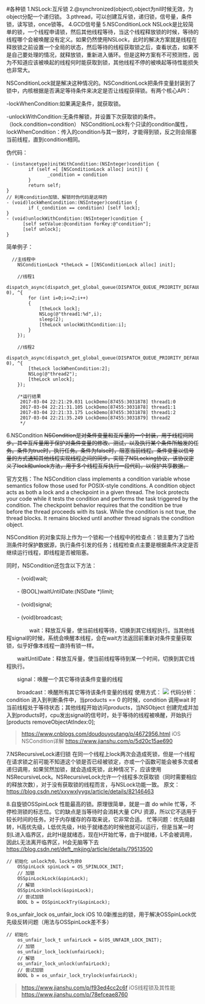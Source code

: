 #各种锁
1.NSLock:互斥锁
2.@synchronized(object),object为nil时候无效，为object分配一个递归锁。
3.pthread，可以创建互斥锁，递归锁，信号量，条件锁，读写锁，once锁等。
4.GCD信号量
5.NSConditionLock
NSLock是比较简单的锁，一个线程申请锁，然后其他线程等待，当这个线程释放锁的时候，等待的线程哪个会被唤醒没有定义。如果仍然使用NSLock，此时的解决方案就是线程在释放锁之前设置一个全局的状态，然后等待的线程获取锁之后，查看状态，如果不是自己要处理的情况，就释放锁，重新进入循环。但是这种方案有不可预测性，因为不知道应该被唤起的线程何时能获取到锁，其他线程不停的被唤起等待性能损失也非常大。

NSConditionLock就是解决这种情况的。NSConditionLock把条件变量封装到了锁中，内核根据是否满足等待条件来决定是否让线程获得锁。有两个核心API：

-lockWhenCondition:如果满足条件，就获取锁。

-unlockWithCondition:无条件解锁，并设置下次获取锁的条件。（lock.condition=condition）
NSConditionLock有个只读的condition属性，lockWhenCondition：传入的condition与其一致时，才能得到锁，反之则会阻塞当前线程，直到condition相同。

伪代码：
```
- (instancetype)initWithCondition:(NSInteger)condition {
        if (self =[ [NSConditionLock alloc] init]) {
               _condition = condition
        }
        return self;
}
// 利用condition加锁、解锁时伪代码是这样的
- (void)lockWhenCondition:(NSInteger)condition {
        if (_condition == condition) [self lock];
}
- (void)unlockWithCondition:(NSInteger)condition {
      [self setValue:@condition forKey:@"condition"];
      [self unlock];
}
```

简单例子：
```
  //主线程中
    NSConditionLock *theLock = [[NSConditionLock alloc] init];
    
    //线程1
    dispatch_async(dispatch_get_global_queue(DISPATCH_QUEUE_PRIORITY_DEFAULT, 0), ^{
        for (int i=0;i<=2;i++)
        {
            [theLock lock];
            NSLog(@"thread1:%d",i);
            sleep(2);
            [theLock unlockWithCondition:i];
        }
    });
    
    //线程2
    dispatch_async(dispatch_get_global_queue(DISPATCH_QUEUE_PRIORITY_DEFAULT, 0), ^{
        [theLock lockWhenCondition:2];
        NSLog(@"thread2");
        [theLock unlock];
    });
    
    /*运行结果
     2017-03-04 22:21:29.031 LockDemo[87455:3031878] thread1:0
     2017-03-04 22:21:31.105 LockDemo[87455:3031878] thread1:1
     2017-03-04 22:21:33.175 LockDemo[87455:3031878] thread1:2
     2017-03-04 22:21:35.249 LockDemo[87455:3031879] thread2
     */
```

6.NSCondition
<s>NSCondition是对条件变量和互斥量的一个封装，用于线程间同步。其中互斥量用于保护对条件变量的修改、测试，以及执行某个条件所触发的任务。条件为true时，执行任务。条件为false时，阻塞当前线程。条件变量以信号量的方式通知其他线程实现线程之间的同步。实现了NSLocking协议，该协议定义了lock和unlock方法，用于多个线程互斥执行一段代码，以保护共享数据。</s>

官方文档：The NSCondition class implements a condition variable whose semantics follow those used for POSIX-style conditions. A condition object acts as both a lock and a checkpoint in a given thread. The lock protects your code while it tests the condition and performs the task triggered by the condition. The checkpoint behavior requires that the condition be true before the thread proceeds with its task. While the condition is not true, the thread blocks. It remains blocked until another thread signals the condition object.

NSCondition 的对象实际上作为一个锁和一个线程中的检查点：锁主要为了当检测条件时保护数据源，执行条件引发的任务；线程检查点主要是根据条件决定是否继续运行线程，即线程是否被阻塞。

同时，NSCondition还包含以下方法：

　　- (void)wait;

　　- (BOOL)waitUntilDate:(NSDate *)limit;

　　- (void)signal;

　　- (void)broadcast;

　　
　　wait：释放互斥量，使当前线程等待，切换到其它线程执行。当其他线程signal的时候，系统会唤醒本线程，会在wait方法返回前重新对条件变量获取锁，似乎好像本线程一直持有锁一样。

　　waitUntilDate：释放互斥量，使当前线程等待到某一个时间，切换到其它线程执行。

　　signal：唤醒一个其它等待该条件变量的线程

　　broadcast：唤醒所有其它等待该条件变量的线程
使用方式：
![](https://upload-images.jianshu.io/upload_images/1014109-010132668a7b3bcd.png?imageMogr2/auto-orient/strip%7CimageView2/2/w/1000)
代码分析：condition 进入到判断条件中，当products == 0 的时候，condition 调用wait 时当前线程处于等待状态；其他线程开始访问products，当NSObject 创建完成并加入到products时，cpu发出signal的信号时，处于等待的线程被唤醒，开始执行[products removeObjectAtIndex:0];

> https://www.cnblogs.com/doudouyoutang/p/4672956.html
iOS NSCondition详解
> https://www.jianshu.com/p/5d20c15ae690

7.NSRecursiveLock递归锁
    在同一个线程上lock两次会造成死锁，但是一个线程在请求锁之前可能不知道这个锁是否已经被锁定，亦或一个函数可能会被多次或者递归调用，如果贸然加锁，就会造成死锁，此种情况下，应该使用NSRecursiveLock。NSRecursiveLock允许一个线程多次获取锁（同时需要相应的释放次数），对于没有获取锁的线程而言，与NSLock功能一致。
原文：https://blog.csdn.net/xxywxlyygx/article/details/82146463 
    
    
8.自旋锁OSSpinLock
性能最高的锁。原理很简单，就是一直 do while 忙等，不停检测锁的标志位。它的缺点是当等待时会消耗大量 CPU 资源，所以它不适用于较长时间的任务。对于内存缓存的存取来说，它非常合适。
忙等问题：优先级翻转，H高优先级，L低优先级，H处于就绪态的时候他就可以运行，但是当某一时刻L进入临界区，此时H是就绪态，现在H开始忙等，由于H就绪，L不会被调用，因此L无法离开临界区，H会无脑等下去
https://blog.csdn.net/deft_mkjing/article/details/79513500
```
// 初始化 unlock为0，lock为非0
    OSSpinLock spinLock = OS_SPINLOCK_INIT;
    // 加锁
    OSSpinLockLock(&spinLock);
    // 解锁
    OSSpinLockUnlock(&spinLock);
    // 尝试加锁
    BOOL b = OSSpinLockTry(&spinLock);
```

9.os_unfair_lock
os_unfair_lock iOS 10.0新推出的锁，用于解决OSSpinLock优先级反转问题（用法与OSSpinLock差不多）
```
// 初始化
    os_unfair_lock_t unfairLock = &(OS_UNFAIR_LOCK_INIT);
    // 加锁
    os_unfair_lock_lock(unfairLock);
    // 解锁
    os_unfair_lock_unlock(unfairLock);
    // 尝试加锁
    BOOL b = os_unfair_lock_trylock(unfairLock);
```
>https://www.jianshu.com/p/f93ed4cc2c6f
>iOS线程锁及其性能
>https://www.jianshu.com/p/78efceae8760